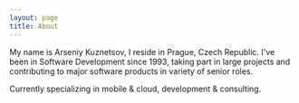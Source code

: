 ```yaml
---
layout: page
title: About
---
```


My name is Arseniy Kuznetsov, I reside in Prague, Czech Republic. I've been in Software Development since 1993, taking part in large projects and contributing to major software products in variety of senior roles.

Currently specializing in mobile & cloud, development & consulting.

<p class="social-icons">
  <a href="https://github.com/akpw"><i class="fa fa-github fa-2x"></i></a>
  <a href="http://stackoverflow.com/users/2568408/arseniy?tab=profile"><i class="fa fa-stack-overflow fa-2x"></i></a>
  <a href="https://www.linkedin.com/in/arseniykuznetsov"><i class="fa fa-linkedin fa-2x"></i></a>

  <!-- <a href="http://www.slideshare.net/akpw"><i class="fa fa-slideshare fa-2x"></i></a> -->
  <!-- <a href="https://speakerdeck.com/akpw"><i class="fa fa-slideshare fa-2x"></i></a> -->
  <!-- <a href="https://www.youtube.com/user/akpw"><i class="fa fa-youtube fa-2x"></i></a> -->
</p>
